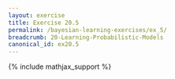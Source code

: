 ```yaml
---
layout: exercise
title: Exercise 20.5
permalink: /bayesian-learning-exercises/ex_5/
breadcrumb: 20-Learning-Probabilistic-Models
canonical_id: ex20.5
---
```


{% include mathjax_support %}
